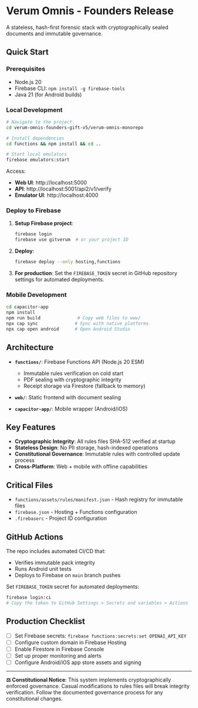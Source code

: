 # Verum Omnis - Founders Release

A stateless, hash-first forensic stack with cryptographically sealed documents and immutable governance.

## Quick Start

### Prerequisites
- Node.js 20
- Firebase CLI: `npm install -g firebase-tools`
- Java 21 (for Android builds)

### Local Development

```bash
# Navigate to the project
cd verum-omnis-founders-gift-v5/verum-omnis-monorepo

# Install dependencies
cd functions && npm install && cd ..

# Start local emulators
firebase emulators:start
```

Access:
- **Web UI**: http://localhost:5000
- **API**: http://localhost:5001/api2/v1/verify
- **Emulator UI**: http://localhost:4000

### Deploy to Firebase

1. **Setup Firebase project**:
   ```bash
   firebase login
   firebase use gitverum  # or your project ID
   ```

2. **Deploy**:
   ```bash
   firebase deploy --only hosting,functions
   ```

3. **For production**: Set the `FIREBASE_TOKEN` secret in GitHub repository settings for automated deployments.

### Mobile Development

```bash
cd capacitor-app
npm install
npm run build              # Copy web files to www/
npx cap sync              # Sync with native platforms
npx cap open android      # Open Android Studio
```

## Architecture

- **`functions/`**: Firebase Functions API (Node.js 20 ESM)
  - Immutable rules verification on cold start
  - PDF sealing with cryptographic integrity
  - Receipt storage via Firestore (fallback to memory)

- **`web/`**: Static frontend with document sealing
- **`capacitor-app/`**: Mobile wrapper (Android/iOS)

## Key Features

- **Cryptographic Integrity**: All rules files SHA-512 verified at startup
- **Stateless Design**: No PII storage, hash-indexed operations
- **Constitutional Governance**: Immutable rules with controlled update process
- **Cross-Platform**: Web + mobile with offline capabilities

## Critical Files

- `functions/assets/rules/manifest.json` - Hash registry for immutable files
- `firebase.json` - Hosting + Functions configuration
- `.firebaserc` - Project ID configuration

## GitHub Actions

The repo includes automated CI/CD that:
- Verifies immutable pack integrity
- Runs Android unit tests  
- Deploys to Firebase on `main` branch pushes

Set `FIREBASE_TOKEN` secret for automated deployments:
```bash
firebase login:ci
# Copy the token to GitHub Settings > Secrets and variables > Actions
```

## Production Checklist

- [ ] Set Firebase secrets: `firebase functions:secrets:set OPENAI_API_KEY`
- [ ] Configure custom domain in Firebase Hosting
- [ ] Enable Firestore in Firebase Console
- [ ] Set up proper monitoring and alerts
- [ ] Configure Android/iOS app store assets and signing

---

**⚖️ Constitutional Notice**: This system implements cryptographically enforced governance. Casual modifications to rules files will break integrity verification. Follow the documented governance process for any constitutional changes.
